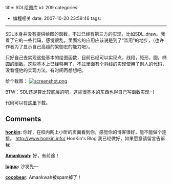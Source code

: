 title: SDL绘图库
id: 209
categories:
  - 编程相关
date: 2007-10-20 23:59:46
tags:
---

SDL本身并没有提供绘图的函数，不过已经有第三方的实现，比如SDL_draw。我看了它的一些代码，感觉很乱，里面宏的应用应该说是到了“滥用”的地步，（也许作者为了显示自己高超的架御宏的能力吧）。

只好自己去实现这些基本的绘图函数，目前已经可以实现点，线段，矩形，圆，椭圆的函数。这些基本上已经够用了，不过里面有个斜线的实现使用了别人的代码，没看懂他的实现方法，有时间再想想吧。

给个截图：
[![screenshot.png](http://7sbxmt.com1.z0.glb.clouddn.com/screenshot.thumbnail.png)](http://7sbxmt.com1.z0.glb.clouddn.com10/screenshot.png "screenshot.png")

BTW：SDL还是算比较底层的吧，这些很基本的东西也得自己写函数实现:-)

代码可以在[这里](http://cocobear.github.io/code/tar/draw_demo.tar.gz)下载。
## Comments

**[honkin](#2058 "2007-10-21 14:44:37"):** 你好，在校内网上小昕的页面看到你，感觉你的博客很好，能不能做个连接。 http://www.honkin.info/ HonKin's Blog 我已经做好，如果愿意请留言告诉我

**[Amankwah](#2051 "2007-10-21 09:08:32"):** 好，有前途！

**[luguo](#2052 "2007-10-21 11:25:17"):** 沙发先～

**[cocobear](#2059 "2007-10-21 15:29:54"):** Amankwah被spam掉了！

